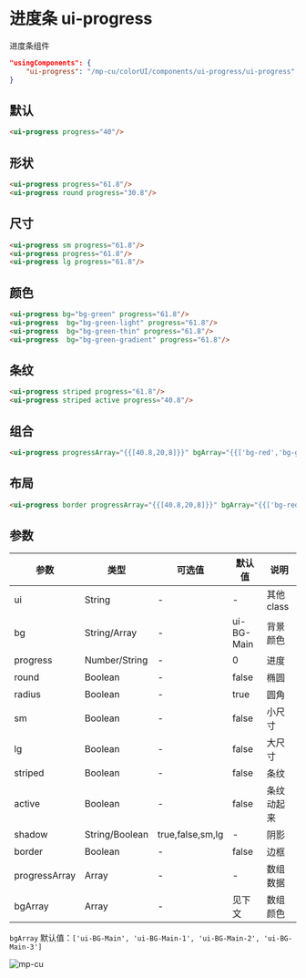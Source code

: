 <div class="mp-cu-doc-view">
<div class="mp-cu-doc">

# 进度条 ui-progress

进度条组件

```json
"usingComponents": {
    "ui-progress": "/mp-cu/colorUI/components/ui-progress/ui-progress"
}
```

## 默认

```html
<ui-progress progress="40"/>
```

## 形状

```html
<ui-progress progress="61.8"/>
<ui-progress round progress="30.8"/>
```

## 尺寸

```html
<ui-progress sm progress="61.8"/>
<ui-progress progress="61.8"/>
<ui-progress lg progress="61.8"/>
```

## 颜色

```html
<ui-progress bg="bg-green" progress="61.8"/>
<ui-progress  bg="bg-green-light" progress="61.8"/>
<ui-progress  bg="bg-green-thin" progress="61.8"/>
<ui-progress  bg="bg-green-gradient" progress="61.8"/>
```

## 条纹

```html
<ui-progress striped progress="61.8"/>
<ui-progress striped active progress="40.8"/>
```

## 组合

```html
<ui-progress progressArray="{{[40.8,20,8]}}" bgArray="{{['bg-red','bg-green','bg-blue']}}" striped active round/>
```

## 布局

```html
<ui-progress border progressArray="{{[40.8,20,8]}}" bgArray="{{['bg-red','bg-green','bg-blue']}}" striped active round/>
```

## 参数

|  参数  |  类型  |  可选值  |  默认值  |       说明       |
|----------|----------|----------|----------|----------|
| ui | String | - | - | 其他class |
| bg | String/Array | - | ui-BG-Main | 背景颜色 |
| progress | Number/String | - | 0 | 进度 |
| round | Boolean | - | false | 椭圆 |
| radius | Boolean | - | true | 圆角 |
| sm | Boolean | - | false | 小尺寸 |
| lg | Boolean | - | false | 大尺寸 |
| striped | Boolean | - | false | 条纹 |
| active | Boolean | - | false | 条纹动起来 |
| shadow | String/Boolean | true,false,sm,lg | - | 阴影 |
| border | Boolean | - | false | 边框 |
| progressArray | Array | - | - | 数组数据 |
| bgArray | Array | - | 见下文 | 数组颜色 |

`bgArray` 默认值：`['ui-BG-Main', 'ui-BG-Main-1', 'ui-BG-Main-2', 'ui-BG-Main-3']`


</div>
<div class="mp-cu-doc-image" style="max-height: inherit;">

![mp-cu](https://colorui-assest.vercel.app/mp-cu-doc/progress.jpg)

</div>
</div>
